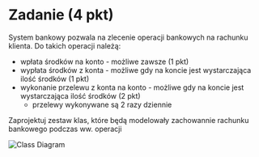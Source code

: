 # Zadanie (4 pkt)

System bankowy pozwala na zlecenie operacji bankowych na rachunku klienta.
Do takich operacji należą:
* wpłata środków na konto - możliwe zawsze (1 pkt)
* wypłata środków z konta - możliwe gdy na koncie jest wystarczająca ilość środków (1 pkt)
* wykonanie przelewu z konta na konto - możliwe gdy na koncie jest wystarczająca ilość środków (2 pkt)
    + przelewy wykonywane są 2 razy dziennie

Zaprojektuj zestaw klas, które będą modelowały zachowannie rachunku bankowego podczas ww. operacji

![Class Diagram](http://www.plantuml.com/plantuml/proxy?src=https://raw.githubusercontent.com/PJMPR/lab05-Objects-Modelling/main/UML/diagram1.puml)

